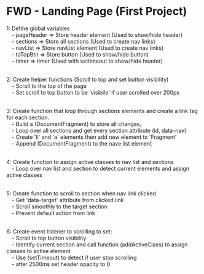 <h1>FWD - Landing Page (First Project)</h1>

1: Define global variables<br>
     &emsp;- pageHeader    => Store header element     (Used to show/hide header)<br>
     &emsp;- sections      => Store all sections       (Used to create nav links)<br>
     &emsp;- navList       => Store navList element    (Used to create nav links)<br>
     &emsp;- toTopBtn      => Store button             (Used to show/hide button)<br>
     &emsp;- timer         => timer                    (Used with settimeout to show/hide header)<br>
<br>

2: Create helper functions (Scroll to top and set button visibility)<br>
    &emsp;- Scroll to the top of the page<br>
    &emsp;- Set scroll to top button to be 'visibile' if user scrolled over 200px<br>
<br>

3: Create function that loop through sections elements and create a link tag for each section.<br>
    &emsp;- Bulid a (DocumentFragment) to store all changes,<br>
    &emsp;- Loop over all sections and get every section attribute (id, data-nav)<br>
    &emsp;- Create 'li' and 'a' elements then add new element to 'Fragment'<br>
    &emsp;- Append (DocumentFragment) to the nave list element<br>
<br>

4: Create function to assign active classes to nav list and sections<br>
    &emsp;- Loop over nav list and section to detect current elements and assign active classes<br>
<br>

5: Create function to scroll to section when nav link clicked<br>
    &emsp;- Get 'data-target' attribute from clicked link<br>
    &emsp;- Scroll smoothly to the target section<br>
    &emsp;- Prevent default action from link<br>
<br>

6: Create event listener to scrolling to set:<br>
    &emsp;- Scroll to top button visibility<br>
    &emsp;- Identify current section and call function (addActiveClass) to assign classes to active element<br>
    &emsp;- Use (setTimeout) to detect if user stop scrolling<br>
    &emsp;- after 2500ms set header opacity to 0<br>